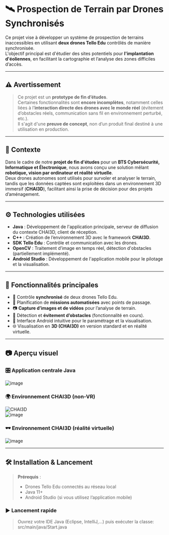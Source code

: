 # 🛰️ Prospection de Terrain par Drones Synchronisés

Ce projet vise à développer un système de prospection de terrains inaccessibles en utilisant **deux drones Tello Edu** contrôlés de manière synchronisée.  
L'objectif principal est d'étudier des sites potentiels pour **l'implantation d'éoliennes**, en facilitant la cartographie et l’analyse des zones difficiles d’accès.

---

## ⚠️ Avertissement

> Ce projet est un **prototype de fin d’études**.  
> Certaines fonctionnalités sont **encore incomplètes**, notamment celles liées à l’**interaction directe des drones avec le monde réel** (évitement d’obstacles réels, communication sans fil en environnement perturbé, etc.).  
> Il s'agit d'une **preuve de concept**, non d’un produit final destiné à une utilisation en production.

---

## 🧠 Contexte

Dans le cadre de notre **projet de fin d'études** pour un **BTS Cybersécurité, Informatique et Électronique**, nous avons conçu une solution mêlant **robotique, vision par ordinateur et réalité virtuelle**.  
Deux drones autonomes sont utilisés pour survoler et analyser le terrain, tandis que les données captées sont exploitées dans un environnement 3D immersif (**CHAI3D**), facilitant ainsi la prise de décision pour des projets d’aménagement.

---

## ⚙️ Technologies utilisées

- **Java** : Développement de l'application principale, serveur de diffusion du contexte CHAI3D, client de réception.
- **C++** : Création de l’environnement 3D avec le framework **CHAI3D**.
- **SDK Tello Edu** : Contrôle et communication avec les drones.
- **OpenCV** : Traitement d’image en temps réel, détection d'obstacles (partiellement implémenté).
- **Android Studio** : Développement de l'application mobile pour le pilotage et la visualisation.

---

## 🚀 Fonctionnalités principales

- 🔄 Contrôle **synchronisé** de deux drones Tello Edu.
- 📍 Planification de **missions automatisées** avec points de passage.
- 📷 **Capture d’images et de vidéos** pour l’analyse de terrain.
- 🧠 Détection et **évitement d’obstacles** (fonctionnalité en cours).
- 📱 Interface Android intuitive pour le paramétrage et la visualisation.
- 🌐 Visualisation en **3D (CHAI3D)** en version standard et en réalité virtuelle.

---

## 📷 Aperçu visuel

### 🎛️ Application centrale Java
![image](https://github.com/user-attachments/assets/36f4d0fd-cb8b-4e86-ac73-3a9229af7546)

### 🌍 Environnement CHAI3D (non-VR)
![CHAI3D](https://github.com/user-attachments/assets/9f88ce7b-ffdc-4f37-a9e5-286858382761)  
![image](https://github.com/user-attachments/assets/2514ceff-8934-4051-931a-43beca338cc8)

### 🕶️ Environnement CHAI3D (réalité virtuelle)
![image](https://github.com/user-attachments/assets/490facb0-7904-4129-811e-608ab71ab073)

---

## 🛠️ Installation & Lancement

> **Prérequis** :  
> - Drones Tello Edu connectés au réseau local  
> - Java 11+  
> - Android Studio (si vous utilisez l’application mobile)  

### ▶️ Lancement rapide

> Ouvrez votre IDE Java (Eclipse, IntelliJ,...) puis exécuter la classe: src/main/java/Start.java

    
